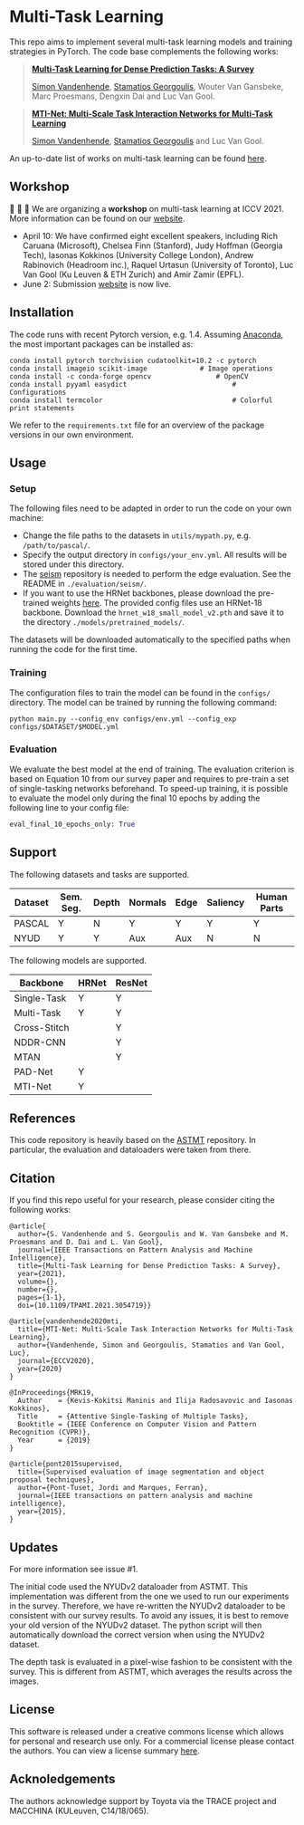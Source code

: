 # Multi-Task Learning

This repo aims to implement several multi-task learning models and training strategies in PyTorch. The code base complements the following works: 
> [**Multi-Task Learning for Dense Prediction Tasks: A Survey**](https://ieeexplore.ieee.org/abstract/document/9336293)
>
> [Simon Vandenhende](https://twitter.com/svandenh1), [Stamatios Georgoulis](https://twitter.com/stam_g), Wouter Van Gansbeke, Marc Proesmans, Dengxin Dai and Luc Van Gool.

> [**MTI-Net: Multi-Scale Task Interaction Networks for Multi-Task Learning**](https://arxiv.org/abs/2001.06902)
>
> [Simon Vandenhende](https://twitter.com/svandenh1), [Stamatios Georgoulis](https://twitter.com/stam_g) and Luc Van Gool.

An up-to-date list of works on multi-task learning can be found [here](https://github.com/SimonVandenhende/Awesome-Multi-Task-Learning).

## Workshop
:loudspeaker: :loudspeaker: :loudspeaker: We are organizing a **workshop** on multi-task learning at ICCV 2021. More information can be found on our [website](https://sites.google.com/view/deepmtlworkshop/home).
- April 10: We have confirmed eight excellent speakers, including Rich Caruana (Microsoft), Chelsea Finn (Stanford), Judy Hoffman (Georgia Tech), Iasonas Kokkinos (University College London), Andrew Rabinovich (Headroom inc.), Raquel Urtasun (University of Toronto), Luc Van Gool (Ku Leuven & ETH Zurich) and Amir Zamir (EPFL).
- June 2: Submission [website](https://cmt3.research.microsoft.com/DeepMTL2021/) is now live.   

## Installation
The code runs with recent Pytorch version, e.g. 1.4.
Assuming [Anaconda](https://docs.anaconda.com/anaconda/install/), the most important packages can be installed as:
```shell
conda install pytorch torchvision cudatoolkit=10.2 -c pytorch
conda install imageio scikit-image		   	   # Image operations
conda install -c conda-forge opencv		           # OpenCV
conda install pyyaml easydict                 		   # Configurations
conda install termcolor                       		   # Colorful print statements
```
We refer to the `requirements.txt` file for an overview of the package versions in our own environment.

## Usage

### Setup 
The following files need to be adapted in order to run the code on your own machine:
- Change the file paths to the datasets in `utils/mypath.py`, e.g. `/path/to/pascal/`.
- Specify the output directory in `configs/your_env.yml`. All results will be stored under this directory.
- The [seism](https://github.com/jponttuset/seism) repository is needed to perform the edge evaluation. See the README in `./evaluation/seism/`.
- If you want to use the HRNet backbones, please download the pre-trained weights [here](https://github.com/HRNet/HRNet-Image-Classification). 
The provided config files use an HRNet-18 backbone. Download the `hrnet_w18_small_model_v2.pth` and save it to the directory `./models/pretrained_models/`.

The datasets will be downloaded automatically to the specified paths when running the code for the first time.

### Training
The configuration files to train the model can be found in the `configs/` directory. The model can be trained by running the following command:

```shell
python main.py --config_env configs/env.yml --config_exp configs/$DATASET/$MODEL.yml
```

### Evaluation
We evaluate the best model at the end of training. The evaluation criterion is based on Equation 10 from our survey paper and requires to pre-train a set of single-tasking networks beforehand. To speed-up training, it is possible to evaluate the model only during the final 10 epochs by adding the following line to your config file:

```python
eval_final_10_epochs_only: True
``` 

## Support
The following datasets and tasks are supported.

| Dataset | Sem. Seg. | Depth | Normals | Edge | Saliency | Human Parts |
|---------|-----------|-------|---------|----------------|----------|-------------|
| PASCAL  |     Y     |   N   |    Y    |       Y        |    Y     |      Y      |
| NYUD    |     Y     |   Y   |    Aux  |       Aux       |    N     |      N      |


The following models are supported.

| Backbone | HRNet | ResNet |
|----------|----------|-----------|
| Single-Task |  Y    |  Y |
| Multi-Task | Y | Y |
| Cross-Stitch | | Y |
| NDDR-CNN | | Y |
| MTAN | | Y |
| PAD-Net | Y | |
| MTI-Net | Y | |


## References
This code repository is heavily based on the [ASTMT](https://github.com/facebookresearch/astmt) repository. In particular, the evaluation and dataloaders were taken from there.

 
## Citation
If you find this repo useful for your research, please consider citing the following works:

```
@article{
  author={S. Vandenhende and S. Georgoulis and W. Van Gansbeke and M. Proesmans and D. Dai and L. Van Gool},
  journal={IEEE Transactions on Pattern Analysis and Machine Intelligence}, 
  title={Multi-Task Learning for Dense Prediction Tasks: A Survey}, 
  year={2021},
  volume={},
  number={},
  pages={1-1},
  doi={10.1109/TPAMI.2021.3054719}}

@article{vandenhende2020mti,
  title={MTI-Net: Multi-Scale Task Interaction Networks for Multi-Task Learning},
  author={Vandenhende, Simon and Georgoulis, Stamatios and Van Gool, Luc},
  journal={ECCV2020},
  year={2020}
}

@InProceedings{MRK19,
  Author    = {Kevis-Kokitsi Maninis and Ilija Radosavovic and Iasonas Kokkinos},
  Title     = {Attentive Single-Tasking of Multiple Tasks},
  Booktitle = {IEEE Conference on Computer Vision and Pattern Recognition (CVPR)},
  Year      = {2019}
}

@article{pont2015supervised,
  title={Supervised evaluation of image segmentation and object proposal techniques},
  author={Pont-Tuset, Jordi and Marques, Ferran},
  journal={IEEE transactions on pattern analysis and machine intelligence},
  year={2015},
}
```

## Updates
For more information see issue #1.

The initial code used the NYUDv2 dataloader from ASTMT. This implementation was different from the one we used to run our experiments in the survey. Therefore, we have re-written the NYUDv2 dataloader to be consistent with our survey results. To avoid any issues, it is best to remove your old version of the NYUDv2 dataset. The python script will then automatically download the correct version when using the NYUDv2 dataset.

The depth task is evaluated in a pixel-wise fashion to be consistent with the survey. This is different from ASTMT, which averages the results across the images. 


## License
This software is released under a creative commons license which allows for personal and research use only. For a commercial license please contact the authors. You can view a license summary [here](http://creativecommons.org/licenses/by-nc/4.0/).

## Acknoledgements
The authors acknowledge support by Toyota via the TRACE project and MACCHINA (KULeuven, C14/18/065).
